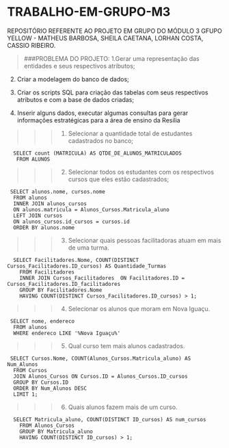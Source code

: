 # TRABALHO-EM-GRUPO-M3
REPOSITÓRIO REFERENTE AO PROJETO EM GRUPO DO MÓDULO 3
GFUPO YELLOW - MATHEUS BARBOSA, SHEILA CAETANA, LORHAN COSTA, CASSIO RIBEIRO.

>###PROBLEMA DO PROJETO: 
1.Gerar uma representação das entidades e seus respectivos
>atributos;

2. Criar a modelagem do banco de dados;

3. Criar os scripts SQL para criação das tabelas com seus
respectivos atributos e com a base de dados criadas;

4. Inserir alguns dados, executar algumas consultas para
gerar informações estratégicas para a área de ensino da
Resilia



>>>1. Selecionar a quantidade total de estudantes cadastrados no banco;

      SELECT count (MATRICULA) AS QTDE_DE_ALUNOS_MATRICULADOS
       FROM ALUNOS
       
>>>2. Selecionar todos os estudantes com os respectivos cursos que eles estão cadastrados;

     SELECT alunos.nome, cursos.nome
      FROM alunos
      INNER JOIN alunos_cursos
      ON alunos.matricula = Alunos_Cursos.Matricula_aluno
      LEFT JOIN cursos
      ON alunos_cursos.id_cursos = cursos.id
      ORDER BY alunos.nome

>>>3. Selecionar quais pessoas facilitadoras atuam em mais de uma turma.

      SELECT Facilitadores.Nome, COUNT(DISTINCT Cursos_Facilitadores.ID_cursos) AS Quantidade_Turmas
        FROM Facilitadores 
        INNER JOIN Cursos_Facilitadores  ON Facilitadores.ID = Cursos_Facilitadores.ID_facilitadores
        GROUP BY Facilitadores.Nome
        HAVING COUNT(DISTINCT Cursos_Facilitadores.ID_cursos) > 1;
        
>>>4. Selecionar os alunos que moram em Nova Iguaçu.

     SELECT nome, endereco
      FROM alunos
      WHERE endereco LIKE '%Nova Iguaçu%'

>>>5. Qual curso tem mais alunos cadastrados.

     SELECT Cursos.Nome, COUNT(Alunos_Cursos.Matricula_aluno) AS Num_Alunos
      FROM Cursos
      JOIN Alunos_Cursos ON Cursos.ID = Alunos_Cursos.ID_cursos
      GROUP BY Cursos.ID
      ORDER BY Num_Alunos DESC
      LIMIT 1;

>>>6. Quais alunos fazem mais de um curso.

      SELECT Matricula_aluno, COUNT(DISTINCT ID_cursos) AS num_cursos
        FROM Alunos_Cursos
        GROUP BY Matricula_aluno
        HAVING COUNT(DISTINCT ID_cursos) > 1;

